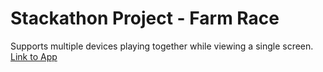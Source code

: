 # Stackathon Project - Farm Race
Supports multiple devices playing together while viewing a single screen.
[Link to App](http://farmrace.herokuapp.com/ "Farm Race")
